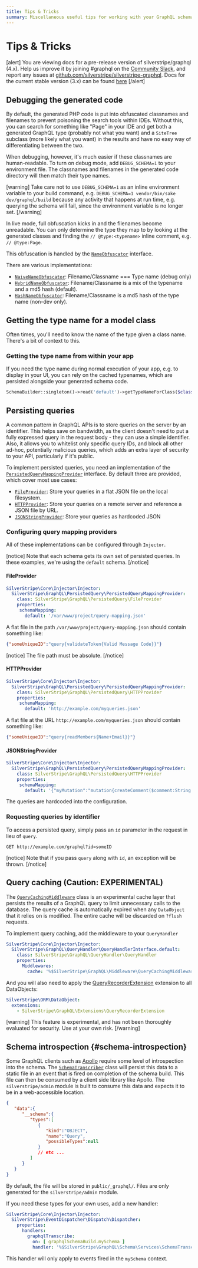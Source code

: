 ```yaml
---
title: Tips & Tricks
summary: Miscellaneous useful tips for working with your GraphQL schema
---
```


# Tips & Tricks

[alert]
You are viewing docs for a pre-release version of silverstripe/graphql (4.x).
Help us improve it by joining #graphql on the [Community Slack](https://www.silverstripe.org/blog/community-slack-channel/),
and report any issues at [github.com/silverstripe/silverstripe-graphql](https://github.com/silverstripe/silverstripe-graphql). 
Docs for the current stable version (3.x) can be found
[here](https://github.com/silverstripe/silverstripe-graphql/tree/3)
[/alert]


## Debugging the generated code

By default, the generated PHP code is put into obfuscated classnames and filenames to prevent poisoning the search
tools within IDEs. Without this, you can search for something like "Page" in your IDE and get both a generated GraphQL
type (probably not what you want) and a `SiteTree` subclass (more likely what you want) in the results and have no easy way
of differentiating between the two.

When debugging, however, it's much easier if these classnames are human-readable. To turn on debug mode, add `DEBUG_SCHEMA=1`
to your environment file. The classnames and filenames in the generated code directory will then match their type names.

[warning]
Take care not to use `DEBUG_SCHEMA=1` as an inline environment variable to your build command, e.g.
`DEBUG_SCHEMA=1 vendor/bin/sake dev/graphql/build` because any activity that happens at run time, e.g. querying the schema
will fail, since the environment variable is no longer set.
[/warning]

In live mode, full obfuscation kicks in and the filenames become unreadable. You can only determine the type they map
to by looking at the generated classes and finding the `// @type:<typename>` inline comment, e.g. `// @type:Page`.

This obfuscation is handled by the [`NameObfuscator`](api:SilverStripe\GraphQL\Schema\Storage\NameObfuscator) interface.

There are various implementations:

* [`NaiveNameObfuscator`](api:SilverStripe\GraphQL\Schema\Storage\NaiveNameObfuscator): Filename/Classname === Type name (debug only)
* [`HybridNameObfuscator`](api:SilverStripe\GraphQL\Schema\Storage\HybridNameObfuscator): Filename/Classname is a mix of the typename and a md5 hash (default).
* [`HashNameObfuscator`](api:SilverStripe\GraphQL\Schema\Storage\HashNameObfuscator): Filename/Classname is a md5 hash of the type name (non-dev only).

## Getting the type name for a model class

Often times, you'll need to know the name of the type given a class name. There's a bit of context to this.

### Getting the type name from within your app

If you need the type name during normal execution of your app, e.g. to display in your UI, you can rely
on the cached typenames, which are persisted alongside your generated schema code.

```php
SchemaBuilder::singleton()->read('default')->getTypeNameForClass($className);
```

## Persisting queries

A common pattern in GraphQL APIs is to store queries on the server by an identifier. This helps save
on bandwidth, as the client doesn't need to put a fully expressed query in the request body - they can use a
simple identifier. Also, it allows you to whitelist only specific query IDs, and block all other ad-hoc,
potentially malicious queries, which adds an extra layer of security to your API, particularly if it's public.

To implement persisted queries, you need an implementation of the
[`PersistedQueryMappingProvider`](api:SilverStripe\GraphQL\PersistedQuery\PersistedQueryMappingProvider) interface.
By default three are provided, which cover most use cases:

* [`FileProvider`](api:SilverStripe\GraphQL\PersistedQuery\FileProvider): Store your queries in a flat JSON file on the local filesystem.
* [`HTTPProvider`](api:SilverStripe\GraphQL\PersistedQuery\HTTPProvider): Store your queries on a remote server and reference a JSON file by URL.
* [`JSONStringProvider`](api:SilverStripe\GraphQL\PersistedQuery\JSONStringProvider): Store your queries as hardcoded JSON

### Configuring query mapping providers

All of these implementations can be configured through `Injector`.

[notice]
Note that each schema gets its own set of persisted queries. In these examples, we're using the `default` schema.
[/notice]

#### FileProvider

```yaml
SilverStripe\Core\Injector\Injector:
  SilverStripe\GraphQL\PersistedQuery\PersistedQueryMappingProvider:
    class: SilverStripe\GraphQL\PersistedQuery\FileProvider
    properties:
     schemaMapping:
       default: '/var/www/project/query-mapping.json'
```

A flat file in the path `/var/www/project/query-mapping.json` should contain something like:

```json
{"someUniqueID":"query{validateToken{Valid Message Code}}"}
```

[notice]
The file path must be absolute.
[/notice]

#### HTTPProvider

```yaml
SilverStripe\Core\Injector\Injector:
  SilverStripe\GraphQL\PersistedQuery\PersistedQueryMappingProvider:
    class: SilverStripe\GraphQL\PersistedQuery\HTTPProvider
    properties:
     schemaMapping:
       default: 'http://example.com/myqueries.json'
```

A flat file at the URL `http://example.com/myqueries.json` should contain something like:

```json
{"someUniqueID":"query{readMembers{Name+Email}}"}
```

#### JSONStringProvider

```yaml
SilverStripe\Core\Injector\Injector:
  SilverStripe\GraphQL\PersistedQuery\PersistedQueryMappingProvider:
    class: SilverStripe\GraphQL\PersistedQuery\HTTPProvider
    properties:
     schemaMapping:
       default: '{"myMutation":"mutation{createComment($comment:String!){Comment}}"}'
```

The queries are hardcoded into the configuration.

### Requesting queries by identifier

To access a persisted query, simply pass an `id` parameter in the request in lieu of `query`.

`GET http://example.com/graphql?id=someID`

[notice]
Note that if you pass `query` along with `id`, an exception will be thrown.
[/notice]

## Query caching (Caution: EXPERIMENTAL)

The [`QueryCachingMiddleware`](api:SilverStripe\GraphQL\Middleware\QueryCachingMiddleware) class is
an experimental cache layer that persists the results of a GraphQL
query to limit unnecessary calls to the database. The query cache is automatically expired when any
`DataObject` that it relies on is modified. The entire cache will be discarded on `?flush` requests.

To implement query caching, add the middleware to your `QueryHandler`

```yaml
SilverStripe\Core\Injector\Injector:
  SilverStripe\GraphQL\QueryHandler\QueryHandlerInterface.default:
    class: SilverStripe\GraphQL\QueryHandler\QueryHandler
    properties:
      Middlewares:
        cache: '%$SilverStripe\GraphQL\Middleware\QueryCachingMiddleware'
```

And you will also need to apply the [QueryRecorderExtension](api:SilverStripe\GraphQL\Extensions\QueryRecorderExtension) extension to all DataObjects:

```yaml
SilverStripe\ORM\DataObject:
  extensions:
    - SilverStripe\GraphQL\Extensions\QueryRecorderExtension
```

[warning]
This feature is experimental, and has not been thoroughly evaluated for security. Use at your own risk.
[/warning]

## Schema introspection {#schema-introspection}

Some GraphQL clients such as [Apollo](http://apollographql.com) require some level of introspection
into the schema. The [`SchemaTranscriber`](api:SilverStripe\GraphQL\Schema\Services\SchemaTranscriber)
class will persist this data to a static file in an event
that is fired on completion of the schema build. This file can then be consumed by a client side library
like Apollo. The `silverstripe/admin` module is built to consume this data and expects it to be in a
web-accessible location.

```json
{
   "data":{
      "__schema":{
         "types":[
            {
               "kind":"OBJECT",
               "name":"Query",
               "possibleTypes":null
            }
            // etc ...
         ]
      }
   }
}
```

By default, the file will be stored in `public/_graphql/`. Files are only generated for the `silverstripe/admin` module.

If you need these types for your own uses, add a new handler:

```yml
SilverStripe\Core\Injector\Injector:
  SilverStripe\EventDispatcher\Dispatch\Dispatcher:
    properties:
      handlers:
        graphqlTranscribe:
          on: [ graphqlSchemaBuild.mySchema ]
          handler: '%$SilverStripe\GraphQL\Schema\Services\SchemaTranscribeHandler'
```

This handler will only apply to events fired in the `mySchema` context.
